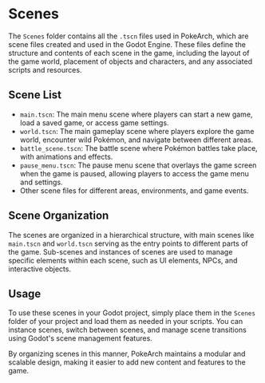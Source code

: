 # Scenes

The `Scenes` folder contains all the `.tscn` files used in PokeArch, which are scene files created and used in the Godot Engine. These files define the structure and contents of each scene in the game, including the layout of the game world, placement of objects and characters, and any associated scripts and resources.

## Scene List

- `main.tscn`: The main menu scene where players can start a new game, load a saved game, or access game settings.
- `world.tscn`: The main gameplay scene where players explore the game world, encounter wild Pokémon, and navigate between different areas.
- `battle_scene.tscn`: The battle scene where Pokémon battles take place, with animations and effects.
- `pause_menu.tscn`: The pause menu scene that overlays the game screen when the game is paused, allowing players to access the game menu and settings.
- Other scene files for different areas, environments, and game events.

## Scene Organization

The scenes are organized in a hierarchical structure, with main scenes like `main.tscn` and `world.tscn` serving as the entry points to different parts of the game. Sub-scenes and instances of scenes are used to manage specific elements within each scene, such as UI elements, NPCs, and interactive objects.

## Usage

To use these scenes in your Godot project, simply place them in the `Scenes` folder of your project and load them as needed in your scripts. You can instance scenes, switch between scenes, and manage scene transitions using Godot's scene management features.

By organizing scenes in this manner, PokeArch maintains a modular and scalable design, making it easier to add new content and features to the game.
